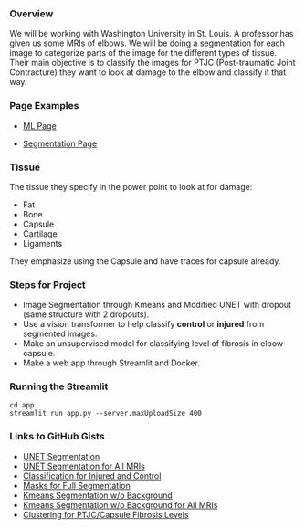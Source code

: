 ### Overview
We will be working with Washington University in St. Louis. A professor has given us some MRIs of elbows. We will be doing a segmentation for each image to categorize parts of the image for the different types of tissue. Their main objective is to classify the images for PTJC (Post-traumatic Joint Contracture) they want to look at damage to the elbow and classify it that way.

### Page Examples
* <a href="https://github.com/bracken576/Sant-Resume/blob/4210a66b56daa55d03a82703950539ac858a5927/Projects/Unsupervised_PTJC/page_examples/ml_page.pdf" target="_blank">ML Page</a>

* <a href="https://github.com/bracken576/Sant-Resume/raw/4210a66b56daa55d03a82703950539ac858a5927/Projects/Unsupervised_PTJC/page_examples/segmentation.pdf" target="_blank">Segmentation Page</a>

### Tissue
The tissue they specify in the power point to look at for damage:
* Fat
* Bone
* Capsule
* Cartilage
* Ligaments

They emphasize using the Capsule and have traces for capsule already. 

### Steps for Project
* Image Segmentation through Kmeans and Modified UNET with dropout (same structure with 2 dropouts).
* Use a vision transformer to help classify **control** or **injured** from segmented images.
* Make an unsupervised model for classifying level of fibrosis in elbow capsule. 
* Make a web app through Streamlit and Docker. 

### Running the Streamlit
```
cd app
streamlit run app.py --server.maxUploadSize 400
```

### Links to GitHub Gists
* [UNET Segmentation](https://colab.research.google.com/gist/bracken576/51f4c4ad7eed644195c9f80afe153972/advancedsegmentation2.ipynb)
* [UNET Segmentation for All MRIs](https://colab.research.google.com/gist/bracken576/4de2ff72e7021e595646fa025cb18b5e/segslicesandcompressions.ipynb)
* [Classification for Injured and Control](https://colab.research.google.com/gist/bracken576/c74a01273c29647b4c1841e088a41325/mysegmentedversionbiomechanicaldss.ipynb)
* [Masks for Full Segmentation](https://colab.research.google.com/gist/bracken576/7fee22c62a6b97b03c18d8271e18b61f/gettingmasks.ipynb)
* [Kmeans Segmentation w/o Background](https://colab.research.google.com/gist/bracken576/11c6101518f6ceb7d0ccfd212e8e6458/kmeansnobackground.ipynb)
* [Kmeans Segmentation w/o Background for All MRIs](https://colab.research.google.com/gist/bracken576/7a9792e379fd8b1d1c05515e6c39870d/copy-of-previousgroupversionbiomechanicaldss.ipynb)
* [Clustering for PTJC/Capsule Fibrosis Levels](https://colab.research.google.com/gist/bracken576/45c7fd363b39ef8aadab67215ddece7b/unsupervisedclassification_nobackground.ipynb)
